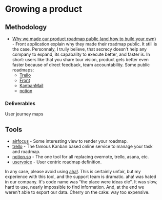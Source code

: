 # Growing a product

## Methodology

* [Why we made our product roadmap public (and how to build your own)](https://frontapp.com/blog/2015/04/02/why-we-made-our-roadmap-public-and-how-to-build-your-own/) - Front application explain why they made their roadmap public. It still is the case. Personnaly, I trully believe, that secrecy doesn't help any company to expand, its capabality to execute better, and faster is. In short: users like that you share tour vision, product gets better even faster because of direct feedback, team accountability. Some public roadmaps:
  * [Trello](https://trello.com/b/nC8QJJoZ/trello-development-roadmap)
  * [Front](https://trello.com/b/kZsVVrc8/front-product-roadmap)
  * [KanbanMail](https://www.notion.so/Public-Roadmap-7adabe84ea7a47588f4b5e8fa9e5dde8)
  * [notion](https://www.notion.so/What-s-New-157765353f2c4705bd45474e5ba8b46c)

### Deliverables

User journey maps

## Tools

* [airfocus](https://airfocus.io) - Some interesting view to render your roadmap.
* [trello](http://trello.com/) - The famous Kanban based online service to manage your task and roadmap.
* [notion.so](https://www.notion.so) - The one tool for all replacing evernote, trello, asana, etc.
* [uservoice](https://www.uservoice.com/) - User centric roadmap definition.

In any case, please avoid using [aha!](https://www.aha.io/). This is certainly unfair, but my experience with this tool, and the support team is dramatic. aha! was hated in our company. It's code name was "the place were ideas die". It was slow, hard to use, nearly impossible to find information. And, at the end we weren't able to export our data. Cherry on the cake: way too expensive.
